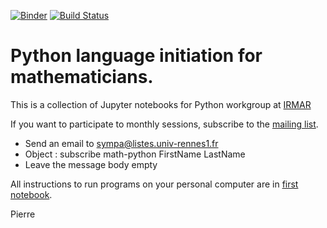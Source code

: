 [![Binder](https://mybinder.org/badge.svg)](https://mybinder.org/v2/gh/pnavaro/math-python/master)
[![Build Status](https://travis-ci.org/pnavaro/math-python.svg?branch=master)](https://travis-ci.org/pnavaro/math-python)


# Python language initiation for mathematicians.

This is a collection of Jupyter notebooks for Python workgroup at [IRMAR](https://irmar.univ-rennes1.fr)

If you want to participate to monthly sessions, subscribe to the [mailing list](https://listes.univ-rennes1.fr/wws/info/math-python).

- Send an email to sympa@listes.univ-rennes1.fr 
- Object : subscribe math-python FirstName LastName 
- Leave the message body empty

All instructions to run programs on your personal computer are in [first notebook](http://nbviewer.jupyter.org/github/pnavaro/math-python/blob/master/notebooks/00.Installation.ipynb).

Pierre
